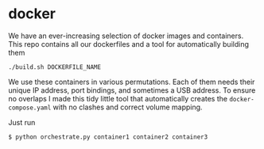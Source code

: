 # docker

We have an ever-increasing selection of docker images and containers. This repo contains all our dockerfiles and a tool for automatically building them

```
./build.sh DOCKERFILE_NAME
```

We use these containers in various permutations. Each of them needs their unique IP address, port bindings, and sometimes a USB address. To ensure no overlaps I made this tidy little tool that automatically creates the `docker-compose.yaml` with no clashes and correct volume mapping.

Just run

```
$ python orchestrate.py container1 container2 container3

```
